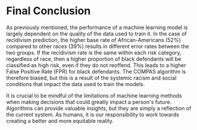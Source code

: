 # Final Conclusion

As previously mentioned, the performance of a machine learning model is largely dependent on the quality of the data used to train it. In the case of recidivism prediction, the higher base rate of African-Americans (52%) compared to other races (39%) results in different error rates between the two groups. If the recidivism rate is the same within each risk category, regardless of race, then a higher proportion of black defendants will be classified as high risk, even if they do not reoffend. This leads to a higher False Positive Rate (FPR) for black defendants. The COMPAS algorithm is therefore biased, but this is a result of the systemic racism and social conditions that impact the data used to train the models.

It is crucial to be mindful of the limitations of machine learning methods when making decisions that could greatly impact a person's future. Algorithms can provide valuable insights, but they are simply a reflection of the current system. As humans, it is our responsibility to work towards creating a better and more equitable reality.